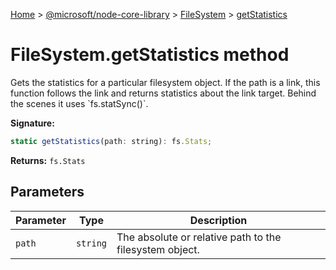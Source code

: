 [Home](./index) &gt; [@microsoft/node-core-library](./node-core-library.md) &gt; [FileSystem](./node-core-library.filesystem.md) &gt; [getStatistics](./node-core-library.filesystem.getstatistics.md)

# FileSystem.getStatistics method

Gets the statistics for a particular filesystem object. If the path is a link, this function follows the link and returns statistics about the link target. Behind the scenes it uses \`fs.statSync()\`.

**Signature:**
```javascript
static getStatistics(path: string): fs.Stats;
```
**Returns:** `fs.Stats`

## Parameters

|  Parameter | Type | Description |
|  --- | --- | --- |
|  `path` | `string` | The absolute or relative path to the filesystem object. |

